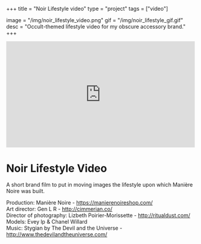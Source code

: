+++
title = "Noir Lifestyle video"
type = "project"
tags = ["video"]

image = "/img/noir_lifestyle_video.png"
gif = "/img/noir_lifestyle_gif.gif"
desc = "Occult-themed lifestyle video for my obscure accessory brand."
+++

<div style="padding:56.25% 0 0 0;position:relative;"><iframe src="https://player.vimeo.com/video/240519899?color=000000&title=0&byline=0&portrait=0" style="position:absolute;top:0;left:0;width:100%;height:100%;" frameborder="0" webkitallowfullscreen mozallowfullscreen allowfullscreen></iframe></div><script src="https://player.vimeo.com/api/player.js"></script>


# Noir Lifestyle Video

A short brand film to put in moving images the lifestyle upon which Manière Noire was built.

Production: Manière Noire - https://manierenoireshop.com/    
Art director: Gen L R - http://cimmerian.co/  
Director of photography: Lizbeth Poirier-Morissette - http://ritualdust.com/  
Models: Evey lp & Chanel Willard  
Music: Stygian by The Devil and the Universe - http://www.thedevilandtheuniverse.com/
